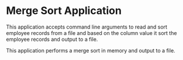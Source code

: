 # Merge Sort Application

This application accepts command line arguments to read and sort employee
records from a file and based on the column value it sort the employee 
records and output to a file.

This application performs a merge sort in memory and output to a file.

